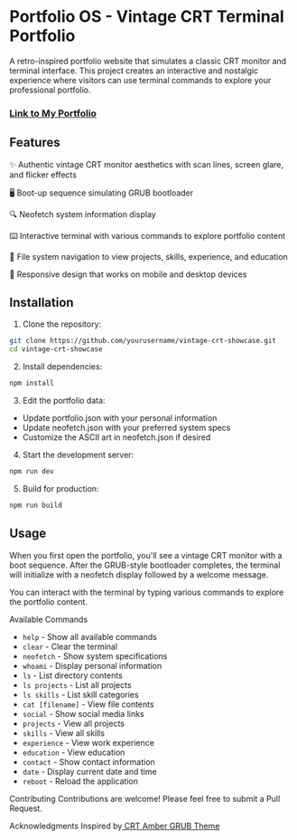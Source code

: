 # Portfolio OS - Vintage CRT Terminal Portfolio
A retro-inspired portfolio website that simulates a classic CRT monitor and terminal interface. This project creates an interactive and nostalgic experience where visitors can use terminal commands to explore your professional portfolio.

### [Link to My Portfolio](https://madhurjya.me/PortfolioOS)


## Features

✨ Authentic vintage CRT monitor aesthetics with scan lines, screen glare, and flicker effects 

🖥️ Boot-up sequence simulating GRUB bootloader

🔍 Neofetch system information display

⌨️ Interactive terminal with various commands to explore portfolio content

📁 File system navigation to view projects, skills, experience, and education

📱 Responsive design that works on mobile and desktop devices

## Installation
1. Clone the repository:

```sh
git clone https://github.com/yourusername/vintage-crt-showcase.git
cd vintage-crt-showcase
```

2. Install dependencies:

```sh
npm install
```

3. Edit the portfolio data:

- Update portfolio.json with your personal information
- Update neofetch.json with your preferred system specs
- Customize the ASCII art in neofetch.json if desired
4. Start the development server:
```sh
npm run dev
```
5. Build for production:
```sh
npm run build
```

## Usage

When you first open the portfolio, you'll see a vintage CRT monitor with a boot sequence. After the GRUB-style bootloader completes, the terminal will initialize with a neofetch display followed by a welcome message.

You can interact with the terminal by typing various commands to explore the portfolio content.

Available Commands
- `help` - Show all available commands
- `clear` - Clear the terminal
- `neofetch` - Show system specifications
- `whoami` - Display personal information
- `ls` - List directory contents
- `ls projects` - List all projects
- `ls skills` - List skill categories
- `cat [filename]` - View file contents
- `social` - Show social media links
- `projects` - View all projects
- `skills` - View all skills
- `experience` - View work experience
- `education` - View education
- `contact` - Show contact information
- `date` - Display current date and time
- `reboot` - Reload the application



Contributing
Contributions are welcome! Please feel free to submit a Pull Request.

Acknowledgments
Inspired by[ CRT Amber GRUB Theme](https://github.com/Jacksaur/CRT-Amber-GRUB-Theme)
